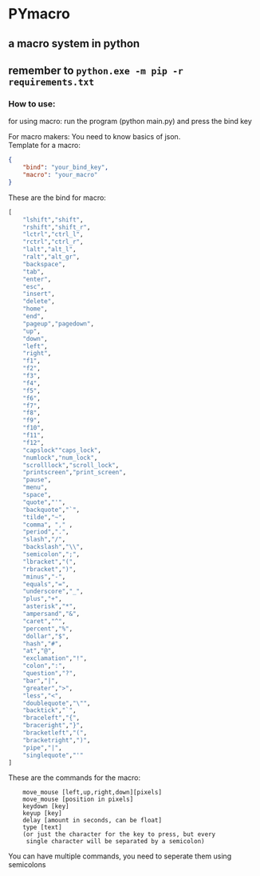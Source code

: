# **PYmacro**

## **a macro system in python**

remember to `python.exe -m pip -r requirements.txt`
---
### __**How to use**__:
for using macro: run the program (python main.py) and press the bind key

For macro makers:
You need to know basics of json.\
Template for a macro:
```json
{
    "bind": "your_bind_key",
    "macro": "your_macro"
}
```
These are the bind for macro:
```python
[
    "lshift","shift",
    "rshift","shift_r",
    "lctrl","ctrl_l",
    "rctrl","ctrl_r",
    "lalt","alt_l",
    "ralt","alt_gr",
    "backspace",
    "tab",
    "enter",
    "esc",
    "insert",
    "delete",
    "home",
    "end",
    "pageup","pagedown",
    "up",
    "down",
    "left",
    "right",
    "f1",
    "f2",
    "f3",
    "f4",
    "f5",
    "f6",
    "f7",
    "f8",
    "f9",
    "f10",
    "f11",
    "f12",
    "capslock""caps_lock",
    "numlock","num_lock",
    "scrolllock","scroll_lock",
    "printscreen","print_screen",
    "pause",
    "menu",
    "space",
    "quote","'",
    "backquote","`",
    "tilde","~",
    "comma", "," ,
    "period",".",
    "slash","/",
    "backslash","\\",
    "semicolon",";",
    "lbracket","(",
    "rbracket",")",
    "minus","-",
    "equals","=",
    "underscore","_",
    "plus","+",
    "asterisk","*",
    "ampersand","&",
    "caret","^",
    "percent","%",
    "dollar","$",
    "hash","#",
    "at","@",
    "exclamation","!",
    "colon",":",
    "question","?",
    "bar","|",
    "greater",">",
    "less","<",
    "doublequote","\"",
    "backtick","`",
    "braceleft","{",
    "braceright","}",
    "bracketleft","(",
    "bracketright",")",
    "pipe","|",
    "singlequote","'"
]
```

These are the commands for the macro:
```
    move_mouse [left,up,right,down][pixels]
    move_mouse [position in pixels]
    keydown [key]
    keyup [key]
    delay [amount in seconds, can be float]
    type [text]
    (or just the character for the key to press, but every  
     single character will be separated by a semicolon)
```

You can have multiple commands, you need to seperate them using semicolons
